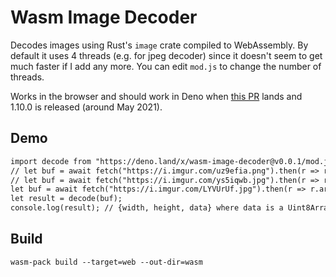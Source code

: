 # Wasm Image Decoder

Decodes images using Rust's `image` crate compiled to WebAssembly. By default it uses 4 threads (e.g. for jpeg decoder) since it doesn't seem to get much faster if I add any more. You can edit `mod.js` to change the number of threads.

Works in the browser and should work in Deno when [this PR](https://github.com/denoland/deno/pull/10116) lands and 1.10.0 is released (around May 2021).

## Demo

```html
import decode from "https://deno.land/x/wasm-image-decoder@v0.0.1/mod.js";
// let buf = await fetch("https://i.imgur.com/uz9efia.png").then(r => r.arrayBuffer());
// let buf = await fetch("https://i.imgur.com/ys5iqwb.jpg").then(r => r.arrayBuffer());
let buf = await fetch("https://i.imgur.com/LYVUrUf.jpg").then(r => r.arrayBuffer());
let result = decode(buf); 
console.log(result); // {width, height, data} where data is a Uint8Array array of RGBA values like [R,G,B,A,R,G,B,A,R,G,B,A,...]
```

## Build
```
wasm-pack build --target=web --out-dir=wasm
```

